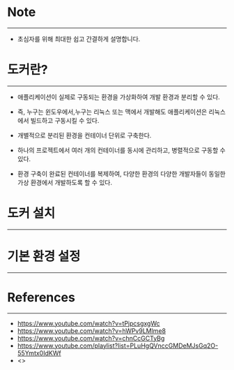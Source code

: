 
# Note
---
- 초심자를 위해 최대한 쉽고 간결하게 설명합니다.



# 도커란?
---

- 애플리케이션이 실제로 구동되는 환경을 가상화하여 개발 환경과 분리할 수 있다.
- 즉, 누구는 윈도우에서,누구는 리눅스 또는 맥에서 개발해도 애플리케이션은 리눅스에서 빌드하고 구동시킬 수 있다.

- 개별적으로 분리된 환경을 컨테이너 단위로 구축한다.
- 하나의 프로젝트에서 여러 개의 컨테이너를 동시에 관리하고, 병렬적으로 구동할 수 있다.

- 환경 구축이 완료된 컨테이너를 복제하여, 다양한 환경의 다양한 개발자들이 동일한 가상 환경에서 개발하도록 할 수 있다.



# 도커 설치
---



# 기본 환경 설정
---



# References
---
- <https://www.youtube.com/watch?v=tPjpcsgxgWc>
- <https://www.youtube.com/watch?v=hWPv9LMlme8>
- <https://www.youtube.com/watch?v=chnCcGCTyBg>
- <https://www.youtube.com/playlist?list=PLuHgQVnccGMDeMJsGq2O-55Ymtx0IdKWf>
- <>